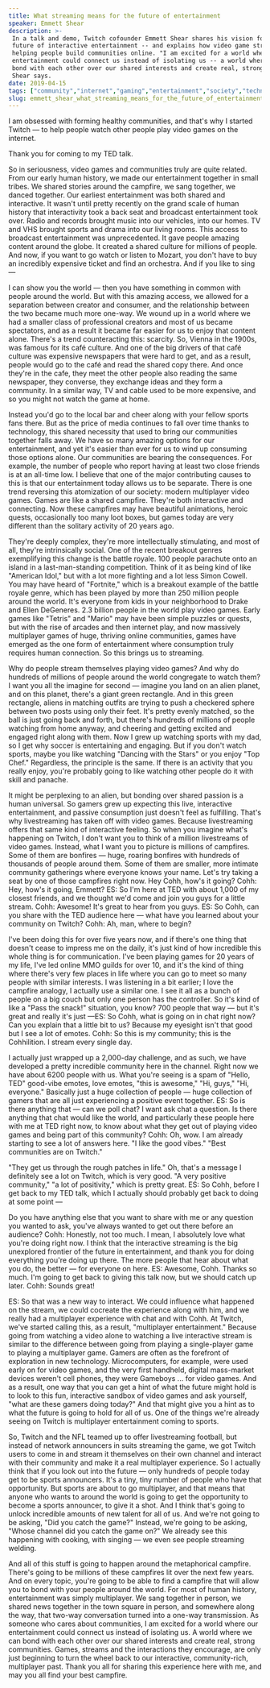 ```yaml
---
title: What streaming means for the future of entertainment
speaker: Emmett Shear
description: >-
 In a talk and demo, Twitch cofounder Emmett Shear shares his vision for the
 future of interactive entertainment -- and explains how video game streaming is
 helping people build communities online. "I am excited for a world where our
 entertainment could connect us instead of isolating us -- a world where we can
 bond with each other over our shared interests and create real, strong communities,"
 Shear says.
date: 2019-04-15
tags: ["community","internet","gaming","entertainment","society","technology","social-change"]
slug: emmett_shear_what_streaming_means_for_the_future_of_entertainment
---
```


I am obsessed with forming healthy communities, and that's why I started Twitch — to help
people watch other people play video games on the internet.

Thank you for coming to my TED talk.

So in seriousness, video games and communities truly are quite related. From our early
human history, we made our entertainment together in small tribes. We shared stories
around the campfire, we sang together, we danced together. Our earliest entertainment was
both shared and interactive. It wasn't until pretty recently on the grand scale of human
history that interactivity took a back seat and broadcast entertainment took over. Radio
and records brought music into our vehicles, into our homes. TV and VHS brought sports and
drama into our living rooms. This access to broadcast entertainment was unprecedented. It
gave people amazing content around the globe. It created a shared culture for millions of
people. And now, if you want to go watch or listen to Mozart, you don't have to buy an
incredibly expensive ticket and find an orchestra. And if you like to sing —

I can show you the world — then you have something in common with people around the world.
But with this amazing access, we allowed for a separation between creator and consumer,
and the relationship between the two became much more one-way. We wound up in a world
where we had a smaller class of professional creators and most of us became spectators,
and as a result it became far easier for us to enjoy that content alone. There's a trend
counteracting this: scarcity. So, Vienna in the 1900s, was famous for its café culture.
And one of the big drivers of that café culture was expensive newspapers that were hard to
get, and as a result, people would go to the café and read the shared copy there. And once
they're in the cafe, they meet the other people also reading the same newspaper, they
converse, they exchange ideas and they form a community. In a similar way, TV and cable
used to be more expensive, and so you might not watch the game at home.

Instead you'd go to the local bar and cheer along with your fellow sports fans there. But
as the price of media continues to fall over time thanks to technology, this shared
necessity that used to bring our communities together falls away. We have so many amazing
options for our entertainment, and yet it's easier than ever for us to wind up consuming
those options alone. Our communities are bearing the consequences. For example, the number
of people who report having at least two close friends is at an all-time low. I believe
that one of the major contributing causes to this is that our entertainment today allows
us to be separate. There is one trend reversing this atomization of our society: modern
multiplayer video games. Games are like a shared campfire. They're both interactive and
connecting. Now these campfires may have beautiful animations, heroic quests, occasionally
too many loot boxes, but games today are very different than the solitary activity of 20
years ago.

They're deeply complex, they're more intellectually stimulating, and most of all, they're
intrinsically social. One of the recent breakout genres exemplifying this change is the
battle royale. 100 people parachute onto an island in a last-man-standing competition.
Think of it as being kind of like "American Idol," but with a lot more fighting and a lot
less Simon Cowell. You may have heard of "Fortnite," which is a breakout example of the
battle royale genre, which has been played by more than 250 million people around the
world. It's everyone from kids in your neighborhood to Drake and Ellen DeGeneres. 2.3
billion people in the world play video games. Early games like "Tetris" and "Mario" may
have been simple puzzles or quests, but with the rise of arcades and then internet play,
and now massively multiplayer games of huge, thriving online communities, games have
emerged as the one form of entertainment where consumption truly requires human
connection. So this brings us to streaming.

Why do people stream themselves playing video games? And why do hundreds of millions of
people around the world congregate to watch them? I want you all the imagine for second —
imagine you land on an alien planet, and on this planet, there's a giant green rectangle.
And in this green rectangle, aliens in matching outfits are trying to push a checkered
sphere between two posts using only their feet. It's pretty evenly matched, so the ball is
just going back and forth, but there's hundreds of millions of people watching from home
anyway, and cheering and getting excited and engaged right along with them. Now I grew up
watching sports with my dad, so I get why soccer is entertaining and engaging. But if you
don't watch sports, maybe you like watching "Dancing with the Stars" or you enjoy "Top
Chef." Regardless, the principle is the same. If there is an activity that you really
enjoy, you're probably going to like watching other people do it with skill and
panache.

It might be perplexing to an alien, but bonding over shared passion is a human
universal. So gamers grew up expecting this live, interactive entertainment, and passive
consumption just doesn't feel as fulfilling. That's why livestreaming has taken off with
video games. Because livestreaming offers that same kind of interactive feeling. So when
you imagine what's happening on Twitch, I don't want you to think of a million livestreams
of video games. Instead, what I want you to picture is millions of campfires. Some of them
are bonfires — huge, roaring bonfires with hundreds of thousands of people around them.
Some of them are smaller, more intimate community gatherings where everyone knows your
name. Let's try taking a seat by one of those campfires right now. Hey Cohh, how's it
going? Cohh: Hey, how's it going, Emmett? ES: So I'm here at TED with about 1,000 of my
closest friends, and we thought we'd come and join you guys for a little stream. Cohh:
Awesome! It's great to hear from you guys. ES: So Cohh, can you share with the TED audience
here — what have you learned about your community on Twitch? Cohh: Ah, man, where to
begin?

I've been doing this for over five years now, and if there's one thing that doesn't cease
to impress me on the daily, it's just kind of how incredible this whole thing is for
communication. I've been playing games for 20 years of my life, I've led online MMO guilds
for over 10, and it's the kind of thing where there's very few places in life where you
can go to meet so many people with similar interests. I was listening in a bit earlier; I
love the campfire analogy, I actually use a similar one. I see it all as a bunch of people
on a big couch but only one person has the controller. So it's kind of like a "Pass the
snack!" situation, you know? 700 people that way — but it's great and really it's just
—ES: So Cohh, what is going on in chat right now? Can you explain that a little bit to us?
Because my eyesight isn't that good but I see a lot of emotes. Cohh: So this is my
community; this is the Cohhilition. I stream every single day.

I actually just wrapped up a 2,000-day challenge, and as such, we have developed a pretty
incredible community here in the channel. Right now we have about 6200 people with us.
What you're seeing is a spam of "Hello, TED" good-vibe emotes, love emotes, "this is
awesome," "Hi, guys," "Hi, everyone." Basically just a huge collection of people — huge
collection of gamers that are all just experiencing a positive event together. ES: So is
there anything that — can we poll chat? I want ask chat a question. Is there anything that
chat would like the world, and particularly these people here with me at TED right now, to
know about what they get out of playing video games and being part of this community? Cohh:
Oh, wow. I am already starting to see a lot of answers here. "I like the good vibes."
"Best communities are on Twitch."

"They get us through the rough patches in life." Oh, that's a message I definitely see a
lot on Twitch, which is very good. "A very positive community," "a lot of positivity,"
which is pretty great. ES: So Cohh, before I get back to my TED talk, which I actually
should probably get back to doing at some point —

Do you have anything else that you want to share with me or any question you wanted to
ask, you've always wanted to get out there before an audience? Cohh: Honestly, not too
much. I mean, I absolutely love what you're doing right now. I think that the interactive
streaming is the big unexplored frontier of the future in entertainment, and thank you for
doing everything you're doing up there. The more people that hear about what you do, the
better — for everyone on here. ES: Awesome, Cohh. Thanks so much. I'm going to get back to
giving this talk now, but we should catch up later. Cohh: Sounds great!

ES: So that was a new way to interact. We could influence what happened on the stream, we
could cocreate the experience along with him, and we really had a multiplayer experience
with chat and with Cohh. At Twitch, we've started calling this, as a result, "multiplayer
entertainment." Because going from watching a video alone to watching a live interactive
stream is similar to the difference between going from playing a single-player game to
playing a multiplayer game. Gamers are often as the forefront of exploration in new
technology. Microcomputers, for example, were used early on for video games, and the very
first handheld, digital mass-market devices weren't cell phones, they were Gameboys ...
for video games. And as a result, one way that you can get a hint of what the future might
hold is to look to this fun, interactive sandbox of video games and ask yourself, "what
are these gamers doing today?" And that might give you a hint as to what the future is
going to hold for all of us. One of the things we're already seeing on Twitch is
multiplayer entertainment coming to sports.

So, Twitch and the NFL teamed up to offer livestreaming football, but instead of network
announcers in suits streaming the game, we got Twitch users to come in and stream it
themselves on their own channel and interact with their community and make it a real
multiplayer experience. So I actually think that if you look out into the future — only
hundreds of people today get to be sports announcers. It's a tiny, tiny number of people
who have that opportunity. But sports are about to go multiplayer, and that means that
anyone who wants to around the world is going to get the opportunity to become a sports
announcer, to give it a shot. And I think that's going to unlock incredible amounts of new
talent for all of us. And we're not going to be asking, "Did you catch the game?" Instead,
we're going to be asking, "Whose channel did you catch the game on?" We already see this
happening with cooking, with singing — we even see people streaming welding.

And all of this stuff is going to happen around the metaphorical campfire. There's going to
be millions of these campfires lit over the next few years. And on every topic, you're
going to be able to find a campfire that will allow you to bond with your people around
the world. For most of human history, entertainment was simply multiplayer. We sang
together in person, we shared news together in the town square in person, and somewhere
along the way, that two-way conversation turned into a one-way transmission. As someone
who cares about communities, I am excited for a world where our entertainment could
connect us instead of isolating us. A world where we can bond with each other over our
shared interests and create real, strong communities. Games, streams and the interactions
they encourage, are only just beginning to turn the wheel back to our interactive,
community-rich, multiplayer past. Thank you all for sharing this experience here with me,
and may you all find your best campfire.

<!--
ad_duration=3.33
comment_count=19
event="TED2019"
external_start_time=0
has_talk_citation=0
intro_duration=11.82
is_subtitle_required="False"
is_talk_featured="True"
language="en"
language_swap="False"
native_language="en"
number_of_related_talks=6
number_of_speakers=1
number_of_subtitled_videos=17
number_of_tags=7
number_of_talk_download_languages=17
number_of_talk_more_resources=0
number_of_talk_recommendations=1
number_of_talks_take_actions=0
post_ad_duration=0.83
published_timestamp="2019-09-16 14:56:07"
recording_date="2019-04-15"
speaker_description="Entrepreneur, investor"
speaker_is_published=1
speaker_name="Emmett Shear"
talk_more_resources=[]
talk_name="What streaming means for the future of entertainment"
talk_recommendations_blurb="More resources curated by Emmett Shear"
talks_tags=["community","internet","gaming","entertainment","society","technology","social-change"]
talks_take_action=[]
url_photo_speaker="https://pe.tedcdn.com/images/ted/2f9861d856517ca48972a155841ea3113affe4a9_254x191.jpg"
url_photo_talk="https://s3.amazonaws.com/talkstar-photos/uploads/fd804786-d7f8-4fda-8e62-4749df6b29fb/EmmettShear_2019-embed.jpg"
url_webpage="https://www.ted.com/talks/emmett_shear_what_streaming_means_for_the_future_of_entertainment"
video_type_name="TED Stage Talk"
-->